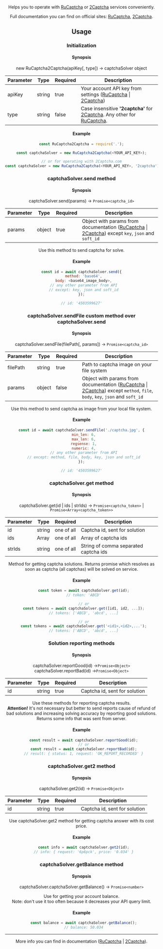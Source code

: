 <header>

Helps you to operate with [RuCaptcha] or [2Captcha] services conveniently.

Full documentation you can find on official sites: [RuCaptcha][RuCaptchaAPI], [2Captcha][2CaptchaAPI].

<installation>

## Usage
### Initialization
#### Synopsis

new RuCaptcha2Captcha(apiKey[, type]) → captchaSolver object

| Parameter | Type   | Required | Description
|-----------|--------|----------|-
| apiKey    | string | true     | Your account API key from settings ([RuCaptcha][RuCaptchaSettings] \| [2Captcha][2CaptchaSettings])
| type      | string | false    | Case insensitive **'2captcha'** for [2Captcha]. Any other for [RuCaptcha].

#### Example
```js
const RuCaptcha2Captcha = require('.');

const captchaSolver = new RuCaptcha2Captcha(<YOUR_API_KEY>);

// or for operating with 2Captcha.com
const captchaSolver = new RuCaptcha2Captcha(<YOUR_API_KEY>, '2captcha');

```

### captchaSolver.send method
#### Synopsis

captchaSolver.send(params) → `Promise<captcha_id>`

| Parameter | Type   | Required | Description
|-----------|--------|----------|-
| params    | object | true     | Object with params from documentation ([RuCaptcha][RuCaptchaParams] \| [2Captcha][2CaptchaParams]) except `key`, `json` and `soft_id`

Use this method to send captcha for solve.

#### Example
```js
const id = await captchaSolver.send({
  method: 'base64',
  body: <base64_image_body>,
  // any other parameter from API
  // except: key, json and soft_id
});

// id: '4503599627'
```

### captchaSolver.sendFile custom method over captchaSolver.send
#### Synopsis

captchaSolver.sendFile(filePath[, params]) → `Promise<captcha_id>`

| Parameter | Type   | Required | Description
|-----------|--------|----------|-
| filePath  | string | true     | Path to captcha image on your file system
| params    | object | false    | Object with params from documentation ([RuCaptcha][RuCaptchaParams] \| [2Captcha][2CaptchaParams]) except `method`, `file`, `body`, `key`, `json` and `soft_id`

Use this method to send captcha as image from your local file system.

#### Example
```js
const id = await captchaSolver.sendFile('./captcha.jpg', {
  min_len: 6,
  max_len: 6,
  regsense: 1,
  numeric: 4,
  // any other parameter from API
  // except: method, file, body, key, json and soft_id
});

// id: '4503599627'
```

### captchaSolver.get method
#### Synopsis

captchaSolver.get(id | ids | strIds) → `Promise<captcha_token>` | `Promise<Array<captcha_token>>`

| Parameter | Type      | Required   | Description
|-----------|-----------|------------|-
| id        | string    | one of all | Captcha id, sent for solution
| ids       | Array<id> | one of all | Array of captcha ids
| strIds    | string    | one of all | String of comma separated captcha ids

Method for getting captcha solutions. Returns promise which resolves as soon as captcha (all captchas) will be solved on service.

#### Example
```js
  const token = await captchaSolver.get(id);
  // token: 'ABCD'

  // or
  const tokens = await captchaSolver.get([id1, id2, ...]);
  // tokens: ['ABCD', 'abcd', ...]

  // or
  const tokens = await captchaSolver.get('<id1>,<id2>,...');
  // tokens: ['ABCD', 'abcd', ...]
```

### Solution reporting methods
#### Synopsis

captchaSolver.reportGood(id) →`Promise<Object>`\
captchaSolver.reportBad(id) →`Promise<Object>`

| Parameter | Type   | Required | Description
|-----------|--------|----------|-
| id        | string | true     | Captcha id, sent for solution

Use these methods for reporting captcha results.\
**Attention!** It's not necessary but better to send reports cause of refund of bad solutions and increasing solving accuracy by reporting good solutions.\
Returns some info that was sent from server.

#### Example
```js
  const result = await captchaSolver.reportGood(id);
  // or
  const result = await captchaSolver.reportBad(id);
  // result: { status: 1, request: 'OK_REPORT_RECORDED' }
```

### captchaSolver.get2 method
#### Synopsis

captchaSolver.get2(id) → `Promise<Object>`

| Parameter | Type   | Required | Description
|-----------|--------|----------|-
| id        | string | true     | Captcha id, sent for solution

Use captchaSolver.get2 method for getting captcha answer with its cost price.

#### Example
```js
  const info = await captchaSolver.get2(id);
  // info: { request: '6p6pck', price: '0.034' }
```

### captchaSolver.getBalance method
#### Synopsis

captchaSolver.captchaSolver.getBalance() → `Promise<number>`

Use for getting your account balance.\
Note: don't use it too often because it decreases your API query limit.

#### Example
```js
  const balance = await captchaSolver.getBalance();
  // balance: 50.034
```

---

More info you can find in documentation ([RuCaptcha][RuCaptchaAPI] | [2Captcha][2CaptchaAPI]).

<noTesting>

<suggestions>

[RuCaptcha]: https://rucaptcha.com
[2Captcha]: https://2captcha.com
[RuCaptchaAPI]: https://rucaptcha.com/api-rucaptcha
[2CaptchaAPI]: https://2captcha.com/2captcha-api
[RuCaptchaSettings]: https://rucaptcha.com/setting
[2CaptchaSettings]: https://2captcha.com/setting
[RuCaptchaParams]: https://rucaptcha.com/api-rucaptcha#normal_post
[2CaptchaParams]: https://2captcha.com/2captcha-api#normal_post
